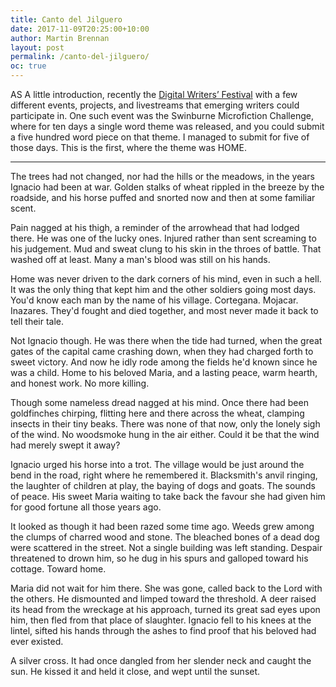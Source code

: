 ```yaml
---
title: Canto del Jilguero
date: 2017-11-09T20:25:00+10:00
author: Martin Brennan
layout: post
permalink: /canto-del-jilguero/
oc: true
---
```


<span class="first-letter">A</span>S A little introduction, recently the [Digital Writers’ Festival](http://2017.digitalwritersfestival.com/) with a few different events, projects, and livestreams that emerging writers could participate in. One such event was the Swinburne Microfiction Challenge, where for ten days a single word theme was released, and you could submit a five hundred word piece on that theme. I managed to submit for five of those days. This is the first, where the theme was HOME.

<hr />

The trees had not changed, nor had the hills or the meadows, in the years Ignacio had been at war. Golden stalks of wheat rippled in the breeze by the roadside, and his horse puffed and snorted now and then at some familiar scent.

Pain nagged at his thigh, a reminder of the arrowhead that had lodged there. He was one of the lucky ones. Injured rather than sent screaming to his judgement. Mud and sweat clung to his skin in the throes of battle. That washed off at least. Many a man's blood was still on his hands.

Home was never driven to the dark corners of his mind, even in such a hell. It was the only thing that kept him and the other soldiers going most days. You'd know each man by the name of his village. Cortegana. Mojacar. Inazares. They'd fought and died together, and most never made it back to tell their tale.

Not Ignacio though. He was there when the tide had turned, when the great gates of the capital came crashing down, when they had charged forth to sweet victory. And now he idly rode among the fields he'd known since he was a child. Home to his beloved Maria, and a lasting peace, warm hearth, and honest work. No more killing.

Though some nameless dread nagged at his mind. Once there had been goldfinches chirping, flitting here and there across the wheat, clamping insects in their tiny beaks. There was none of that now, only the lonely sigh of the wind. No woodsmoke hung in the air either. Could it be that the wind had merely swept it away?

Ignacio urged his horse into a trot. The village would be just around the bend in the road, right where he remembered it. Blacksmith's anvil ringing, the laughter of children at play, the baying of dogs and goats. The sounds of peace. His sweet Maria waiting to take back the favour she had given him for good fortune all those years ago.

It looked as though it had been razed some time ago. Weeds grew among the clumps of charred wood and stone. The bleached bones of a dead dog were scattered in the street. Not a single building was left standing. Despair threatened to drown him, so he dug in his spurs and galloped toward his cottage. Toward home.

Maria did not wait for him there. She was gone, called back to the Lord with the others. He dismounted and limped toward the threshold. A deer raised its head from the wreckage at his approach, turned its great sad eyes upon him, then fled from that place of slaughter. Ignacio fell to his knees at the lintel, sifted his hands through the ashes to find proof that his beloved had ever existed.

A silver cross. It had once dangled from her slender neck and caught the sun. He kissed it and held it close, and wept until the sunset.